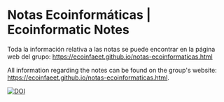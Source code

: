# Notas Ecoinformáticas |  Ecoinformatic Notes

Toda la información relativa a las notas se puede encontrar en la página web del grupo: <https://ecoinfaeet.github.io/notas-ecoinformaticas.html>

All information regarding the notes can be found on the group's website: <https://ecoinfaeet.github.io/notas-ecoinformaticas.html>.

[![DOI](https://zenodo.org/badge/81460385.svg)](https://doi.org/10.5281/zenodo.14627640)
